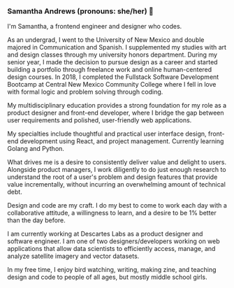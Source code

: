 ### Samantha Andrews (pronouns: she/her) 👋

I'm Samantha, a frontend engineer and designer who codes.

As an undergrad, I went to the University of New Mexico and double majored in Communication and Spanish. I supplemented my studies with art and design classes through my university honors department. During my senior year, I made the decision to pursue design as a career and started building a portfolio through freelance work and online human-centered design courses. In 2018, I completed the Fullstack Software Development Bootcamp at Central New Mexico Community College where I fell in love with formal logic and problem solving through coding.

My multidisciplinary education provides a strong foundation for my role as a product designer and front-end developer, where I bridge the gap between user requirements and polished, user-friendly web applications.

My specialties include thoughtful and practical user interface design, front-end development using React, and project management. Currently learning Golang and Python.

What drives me is a desire to consistently deliver value and delight to users. Alongside product managers, I work diligently to do just enough research to understand the root of a user's problem and design features that provide value incrementally, without incurring an overwhelming amount of technical debt.

Design and code are my craft. I do my best to come to work each day with a collaborative attitude, a willingness to learn, and a desire to be 1% better than the day before.

I am currently working at Descartes Labs as a product designer and software engineer. I am one of two designers/developers working on web applications that allow data scientists to efficiently access, manage, and analyze satellite imagery and vector datasets.

In my free time, I enjoy bird watching, writing, making zine, and teaching design and code to people of all ages, but mostly middle school girls. 

<!--
**samanthaandrews/samanthaandrews** is a ✨ _special_ ✨ repository because its `README.md` (this file) appears on your GitHub profile.

Here are some ideas to get you started:

- 🔭 I’m currently working on ...
- 🌱 I’m currently learning ...
- 👯 I’m looking to collaborate on ...
- 🤔 I’m looking for help with ...
- 💬 Ask me about ...
- 📫 How to reach me: ...
- 😄 Pronouns: ...
- ⚡ Fun fact: ...
-->
